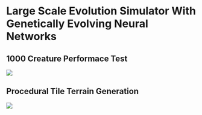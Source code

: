 # Large Scale Evolution Simulator With Genetically Evolving Neural Networks



## 1000 Creature Performace Test
![](https://github.com/InderPabla/EvolutionSimulator-NeuralNetwork-GeneticAlgorithm/blob/master/Images/2.gif)

## Procedural Tile Terrain Generation 
![](https://github.com/InderPabla/EvolutionSimulator-NeuralNetwork-GeneticAlgorithm/blob/master/Images/3.gif)



